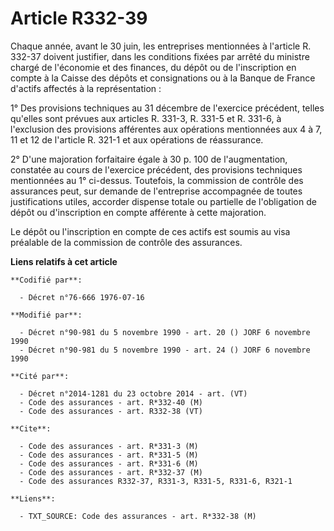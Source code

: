 # Article R332-39

Chaque année, avant le 30 juin, les entreprises mentionnées à l'article R. 332-37 doivent justifier, dans les conditions
fixées par arrêté du ministre chargé de l'économie et des finances, du dépôt ou de l'inscription en compte à la Caisse des
dépôts et consignations ou à la Banque de France d'actifs affectés à la représentation :

1° Des provisions techniques au 31 décembre de l'exercice précédent, telles qu'elles sont prévues aux articles R. 331-3, R.
331-5 et R. 331-6, à l'exclusion des provisions afférentes aux opérations mentionnées aux 4 à 7, 11 et 12 de l'article R.
321-1 et aux opérations de réassurance.

2° D'une majoration forfaitaire égale à 30 p. 100 de l'augmentation, constatée au cours de l'exercice précédent, des
provisions techniques mentionnées au 1° ci-dessus. Toutefois, la commission de contrôle des assurances peut, sur demande de
l'entreprise accompagnée de toutes justifications utiles, accorder dispense totale ou partielle de l'obligation de dépôt ou
d'inscription en compte afférente à cette majoration.

Le dépôt ou l'inscription en compte de ces actifs est soumis au visa préalable de la commission de contrôle des assurances.

**Liens relatifs à cet article**

	**Codifié par**:

	  - Décret n°76-666 1976-07-16

	**Modifié par**:

	  - Décret n°90-981 du 5 novembre 1990 - art. 20 () JORF 6 novembre 1990
	  - Décret n°90-981 du 5 novembre 1990 - art. 24 () JORF 6 novembre 1990

	**Cité par**:

	  - Décret n°2014-1281 du 23 octobre 2014 - art. (VT)
	  - Code des assurances - art. R*332-40 (M)
	  - Code des assurances - art. R332-38 (VT)

	**Cite**:

	  - Code des assurances - art. R*331-3 (M)
	  - Code des assurances - art. R*331-5 (M)
	  - Code des assurances - art. R*331-6 (M)
	  - Code des assurances - art. R*332-37 (M)
	  - Code des assurances R332-37, R331-3, R331-5, R331-6, R321-1

	**Liens**:

	  - TXT_SOURCE: Code des assurances - art. R*332-38 (M)
